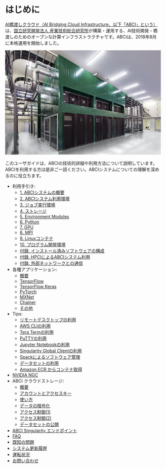 # はじめに

[AI橋渡しクラウド（AI Bridging Cloud Infrastructure、以下「ABCI」という）](https://abci.ai/ja/)は、[国立研究開発法人 産業技術総合研究所](https://www.aist.go.jp/)が構築・運用する、AI技術開発・橋渡しのためのオープンな計算インフラストラクチャです。ABCIは、2018年8月に本格運用を開始しました。

![ABCI Overview](img/abci_dc.jpg)

このユーザガイドは、ABCIの技術的詳細や利用方法について説明しています。ABCIを利用する方は是非ご一読ください。ABCIシステムについての理解を深めるのに役立ちます。

  - 利用手引き:
    - [1. ABCIシステムの概要](01.md)
    - [2. ABCIシステム利用環境](02.md)
    - [3. ジョブ実行環境](03.md)
    - [4. ストレージ](04.md)
    - [5. Environment Modules](05.md)
    - [6. Python](06.md)
    - [7. GPU](07.md)
    - [8. MPI](08.md)
    - [9. Linuxコンテナ](09.md)
    - [10. プログラム開発環境](10.md)
    - [付録. インストール済みソフトウェアの構成](appendix/installed-software.md)
    - [付録. HPCIによるABCIシステム利用](appendix/using-abci-with-hpci.md)
    - [付録. 外部ネットワークとの通信](appendix/external-networks.md)
  - 各種アプリケーション:
    - [概要](apps/index.md)
    - [TensorFlow](apps/tensorflow.md)
    - [TensorFlow Keras](apps/tensorflow-keras.md)
    - [PyTorch](apps/pytorch.md)
    - [MXNet](apps/mxnet.md)
    - [Chainer](apps/chainer.md)
    - [その他](apps/others.md)
  - Tips:
    - [リモートデスクトップの利用](tips/remote-desktop.md)
    - [AWS CLIの利用](tips/awscli.md)
    - [Tera Termの利用](tips/tera-term.md)
    - [PuTTYの利用](tips/putty.md)
    - [Jupyter Notebookの利用](tips/jupyter-notebook.md)
    - [Singularity Global Clientの利用](tips/sregistry-cli.md)
    - [Spackによるソフトウェア管理](tips/spack.md)
    - [データセットの利用](tips/datasets.md)
    - [Amazon ECR からコンテナ取得](tips/dl-amazon-ecr.md)
  - [NVIDIA NGC](ngc.md)
  - ABCI クラウドストレージ:
    - [概要](abci-cloudstorage.md)
    - [アカウントとアクセスキー](abci-cloudstorage/cs-account.md)
    - [使い方](abci-cloudstorage/usage.md)
    - [データの暗号化](abci-cloudstorage/encryption.md)
    - [アクセス制御(1)](abci-cloudstorage/acl.md)
    - [アクセス制御(2)](abci-cloudstorage/policy.md)
    - [データセットの公開](abci-cloudstorage/publishing-a-dataset.md)
  - [ABCI Singularity エンドポイント](abci-singularity-endpoint.md)
  - [FAQ](faq.md)
  - [既知の問題](known-issues.md)
  - [システム更新履歴](system-updates.md)
  - [運転状況](https://abci.ai/ja/about_abci/info.html)
  - [お問い合わせ](contact.md)
